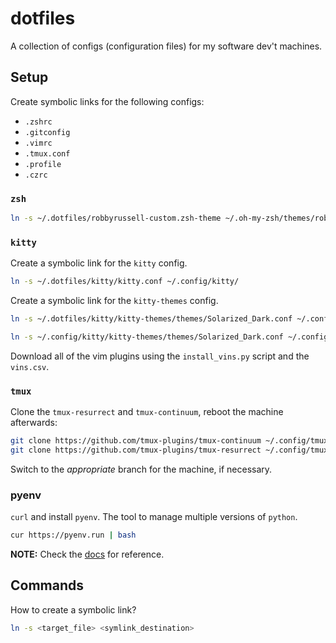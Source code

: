 # dotfiles

A collection of configs (configuration files) for my software dev't machines.

## Setup

Create symbolic links for the following configs:
  - `.zshrc`
  - `.gitconfig` 
  - `.vimrc`
  - `.tmux.conf`
  - `.profile`
  - `.czrc`

### `zsh`

```bash
ln -s ~/.dotfiles/robbyrussell-custom.zsh-theme ~/.oh-my-zsh/themes/robbyrussell-custom.zsh-theme
```

### `kitty`

Create a symbolic link for the `kitty` config.

```bash
ln -s ~/.dotfiles/kitty/kitty.conf ~/.config/kitty/
```

Create a symbolic link for the `kitty-themes` config.

```bash
ln -s ~/.dotfiles/kitty/kitty-themes/themes/Solarized_Dark.conf ~/.config/kitty/kitty-themes/themes/
```

```bash
ln -s ~/.config/kitty/kitty-themes/themes/Solarized_Dark.conf ~/.config/kitty/theme.conf
```

Download all of the vim plugins using the `install_vins.py` script and the
   `vins.csv`.

### `tmux`

Clone the `tmux-resurrect` and `tmux-continuum`, reboot the machine afterwards:

```bash
git clone https://github.com/tmux-plugins/tmux-continuum ~/.config/tmux-continuum
git clone https://github.com/tmux-plugins/tmux-resurrect ~/.config/tmux-resurrect
```

Switch to the _appropriate_ branch for the machine, if necessary.

### pyenv

`curl` and install `pyenv`. The tool to manage multiple versions of `python`.

```bash
cur https://pyenv.run | bash
```

**NOTE:** Check the [docs](https://github.com/pyenv/pyenv?tab=readme-ov-file#automatic-installer) for reference.

## Commands

How to create a symbolic link?

```bash
ln -s <target_file> <symlink_destination>
```
